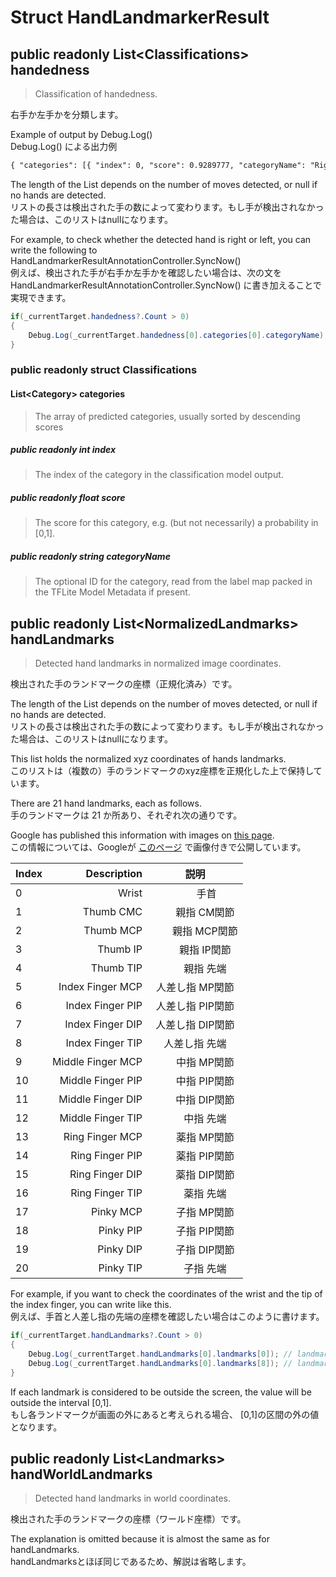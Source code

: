 # Struct HandLandmarkerResult

## public readonly List\<Classifications> handedness

> Classification of handedness.  

右手か左手かを分類します。

Example of output by Debug.Log()  
Debug.Log() による出力例  

```txt
{ "categories": [{ "index": 0, "score": 0.9289777, "categoryName": "Right", "displayName": "Right" }], "headIndex": 0, "headName": null }
```

The length of the List depends on the number of moves detected, or null if no hands are detected.  
リストの長さは検出された手の数によって変わります。もし手が検出されなかった場合は、このリストはnullになります。  

For example, to check whether the detected hand is right or left, you can write the following to HandLandmarkerResultAnnotationController.SyncNow()  
例えば、検出された手が右手か左手かを確認したい場合は、次の文をHandLandmarkerResultAnnotationController.SyncNow() に書き加えることで実現できます。  

```csharp
if(_currentTarget.handedness?.Count > 0)
{
    Debug.Log(_currentTarget.handedness[0].categories[0].categoryName);
}
```

### public readonly struct Classifications

#### List\<Category> categories

> The array of predicted categories, usually sorted by descending scores

##### public readonly int index

> The index of the category in the classification model output.

##### public readonly float score

> The score for this category, e.g. (but not necessarily) a probability in [0,1].

##### public readonly string categoryName

> The optional ID for the category, read from the label map packed in the TFLite Model Metadata if present.

## public readonly List\<NormalizedLandmarks> handLandmarks

> Detected hand landmarks in normalized image coordinates.

検出された手のランドマークの座標（正規化済み）です。  

The length of the List depends on the number of moves detected, or null if no hands are detected.  
リストの長さは検出された手の数によって変わります。もし手が検出されなかった場合は、このリストはnullになります。  

This list holds the normalized xyz coordinates of hands landmarks.  
このリストは（複数の）手のランドマークのxyz座標を正規化した上で保持しています。  

There are 21 hand landmarks, each as follows.  
手のランドマークは 21 か所あり、それぞれ次の通りです。

Google has published this information with images on [this page](https://chuoling.github.io/mediapipe/solutions/hands.html).  
この情報については、Googleが [このページ](https://chuoling.github.io/mediapipe/solutions/hands.html) で画像付きで公開しています。

| Index |    Description    |       説明　　 　|
|:------|------------------:|:---------------:|
|    0  | Wrist             |　　 手首    　　 |
|    1  | Thumb CMC         | 　　親指  CM関節 |
|    2  | Thumb MCP         | 　　親指 MCP関節 |
|    3  | Thumb  IP         | 　　親指  IP関節 |
|    4  | Thumb TIP         | 　　親指    先端 |
|    5  | Index Finger MCP  | 人差し指  MP関節 |
|    6  | Index Finger PIP  | 人差し指 PIP関節 |
|    7  | Index Finger DIP  | 人差し指 DIP関節 |
|    8  | Index Finger TIP  | 人差し指    先端 |
|    9  | Middle Finger MCP | 　　中指  MP関節 |
|   10  | Middle Finger PIP | 　　中指 PIP関節 |
|   11  | Middle Finger DIP | 　　中指 DIP関節 |
|   12  | Middle Finger TIP | 　　中指    先端 |
|   13  | Ring Finger MCP   | 　　薬指  MP関節 |
|   14  | Ring Finger PIP   | 　　薬指 PIP関節 |
|   15  | Ring Finger DIP   | 　　薬指 DIP関節 |
|   16  | Ring Finger TIP   | 　　薬指    先端 |
|   17  | Pinky MCP         | 　　子指  MP関節 |
|   18  | Pinky PIP         | 　　子指 PIP関節 |
|   19  | Pinky DIP         | 　　子指 DIP関節 |
|   20  | Pinky TIP         | 　　子指    先端 |

For example, if you want to check the coordinates of the wrist and the tip of the index finger, you can write like this.  
例えば、手首と人差し指の先端の座標を確認したい場合はこのように書けます。

```csharp
if(_currentTarget.handLandmarks?.Count > 0)
{
    Debug.Log(_currentTarget.handLandmarks[0].landmarks[0]); // landmarks[0] = Wrist
    Debug.Log(_currentTarget.handLandmarks[0].landmarks[8]); // landmarks[8] = Index Finger TIP
}
```

If each landmark is considered to be outside the screen, the value will be outside the interval [0,1].  
もし各ランドマークが画面の外にあると考えられる場合、 [0,1]の区間の外の値となります。

## public readonly List\<Landmarks> handWorldLandmarks

> Detected hand landmarks in world coordinates.

検出された手のランドマークの座標（ワールド座標）です。  

The explanation is omitted because it is almost the same as for handLandmarks.  
handLandmarksとほぼ同じであるため、解説は省略します。　　
